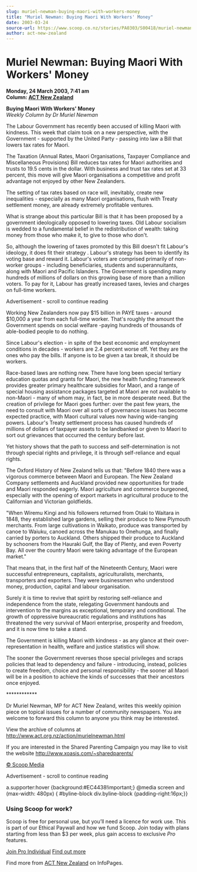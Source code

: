 ```yaml
---
slug: muriel-newman-buying-maori-with-workers-money
title: "Muriel Newman: Buying Maori With Workers' Money"
date: 2003-03-24
source-url: https://www.scoop.co.nz/stories/PA0303/S00418/muriel-newman-buying-maori-with-workers-money.htm
author: act-new-zealand
---
```

Muriel Newman: Buying Maori With Workers' Money
===============================================

**Monday, 24 March 2003, 7:41 am**  
**Column: [ACT New Zealand](https://info.scoop.co.nz/ACT_New_Zealand)**

**Buying Maori With Workers' Money**  
_Weekly Column by Dr Muriel Newman_

The Labour Government has recently been accused of killing Maori with kindness. This week that claim took on a new perspective, with the Government - supported by the United Party - passing into law a Bill that lowers tax rates for Maori.

The Taxation (Annual Rates, Maori Organisations, Taxpayer Compliance and Miscellaneous Provisions) Bill reduces tax rates for Maori authorities and trusts to 19.5 cents in the dollar. With business and trust tax rates set at 33 percent, this move will give Maori organisations a competitive and profit advantage not enjoyed by other New Zealanders.

The setting of tax rates based on race will, inevitably, create new inequalities - especially as many Maori organisations, flush with Treaty settlement money, are already extremely profitable ventures.

What is strange about this particular Bill is that it has been proposed by a government ideologically opposed to lowering taxes. Old Labour socialism is wedded to a fundamental belief in the redistribution of wealth: taking money from those who make it, to give to those who don't.

So, although the lowering of taxes promoted by this Bill doesn't fit Labour's ideology, it does fit their strategy . Labour's strategy has been to identify its voting base and reward it. Labour's voters are comprised primarily of non-worker groups - including beneficiaries, students and superannuitants, along with Maori and Pacific Islanders. The Government is spending many hundreds of millions of dollars on this growing base of more than a million voters. To pay for it, Labour has greatly increased taxes, levies and charges on full-time workers.

Advertisement - scroll to continue reading





Working New Zealanders now pay $15 billion in PAYE taxes - around $10,000 a year from each full-time worker. That's roughly the amount the Government spends on social welfare -paying hundreds of thousands of able-bodied people to do nothing.

Since Labour's election - in spite of the best economic and employment conditions in decades - workers are 2.4 percent worse off. Yet they are the ones who pay the bills. If anyone is to be given a tax break, it should be workers.

Race-based laws are nothing new. There have long been special tertiary education quotas and grants for Maori, the new health funding framework provides greater primary healthcare subsidies for Maori, and a range of special housing assistance packages targeted at Maori are not available to non-Maori - many of whom may, in fact, be in more desperate need. But the creation of privilege for Maori goes further: over the past few years, the need to consult with Maori over all sorts of governance issues has become expected practice, with Maori cultural values now having wide-ranging powers. Labour's Treaty settlement process has caused hundreds of millions of dollars of taxpayer assets to be landbanked or given to Maori to sort out grievances that occurred the century before last.

Yet history shows that the path to success and self-determination is not through special rights and privilege, it is through self-reliance and equal rights.

The Oxford History of New Zealand tells us that: "Before 1840 there was a vigorous commerce between Maori and European. The New Zealand Company settlements and Auckland provided new opportunities for trade and Maori responded eagerly. Maori agriculture and commerce burgeoned, especially with the opening of export markets in agricultural produce to the Californian and Victorian goldfields.

"When Wiremu Kingi and his followers returned from Otaki to Waitara in 1848, they established large gardens, selling their produce to New Plymouth merchants. From large cultivations in Waikato, produce was transported by canoe to Waiuku, canoed across the Manukau to Onehunga, and finally carried by porters to Auckland. Others shipped their produce to Auckland by schooners from the Hauraki Gulf, the Bay of Plenty, and even Poverty Bay. All over the country Maori were taking advantage of the European market."

That means that, in the first half of the Nineteenth Century, Maori were successful entrepreneurs, capitalists, agriculturalists, merchants, transporters and exporters. They were businessmen who understood money, production, capital and labour organisation.

Surely it is time to revive that spirit by restoring self-reliance and independence from the state, relegating Government handouts and intervention to the margins as exceptional, temporary and conditional. The growth of oppressive bureaucratic regulations and institutions has threatened the very survival of Maori enterprise, prosperity and freedom, and it is now time to take a stand.

The Government is killing Maori with kindness - as any glance at their over-representation in health, welfare and justice statistics will show.

The sooner the Government reverses those special privileges and scraps policies that lead to dependency and failure - introducing, instead, policies to create freedom, choice and personal responsibility - the sooner all Maori will be in a position to achieve the kinds of successes that their ancestors once enjoyed.

\*\*\*\*\*\*\*\*\*\*\*\*

Dr Muriel Newman, MP for ACT New Zealand, writes this weekly opinion piece on topical issues for a number of community newspapers. You are welcome to forward this column to anyone you think may be interested.

View the archive of columns at http://www.act.org.nz/action/murielnewman.html

If you are interested in the Shared Parenting Campaign you may like to visit the website http://www.xoasis.com/~sharedparents/

  

[© Scoop Media](http://www.scoop.co.nz/about/terms.html)  

Advertisement - scroll to continue reading



a.supporter:hover {background:#EC4438!important;} @media screen and (max-width: 480px) { #byline-block div.byline-block {padding-right:16px;}}

### Using Scoop for work?

Scoop is free for personal use, but you’ll need a licence for work use. This is part of our Ethical Paywall and how we fund Scoop. Join today with plans starting from less than $3 per week, plus gain access to exclusive _Pro_ features.  
  
[Join Pro Individual](https://pro.scoop.co.nz/Individual/?from=ProIn24) [Find out more](https://pro.scoop.co.nz/using-scoop-for-work/?from=ProIn24)

Find more from [ACT New Zealand](https://info.scoop.co.nz/ACT_New_Zealand) on InfoPages.